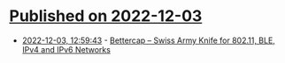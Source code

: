 # [Published on 2022-12-03](index.md)

* [2022-12-03, 12:59:43](https://news.ycombinator.com/item?id=33843148) - [Bettercap – Swiss Army Knife for 802.11, BLE, IPv4 and IPv6 Networks](https://github.com/bettercap/bettercap)
